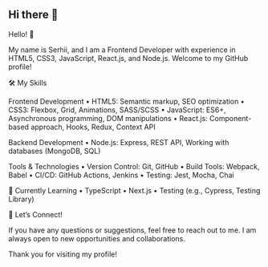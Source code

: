 ## Hi there 👋

<!--
**SerhVo/SerhVo** is a ✨ _special_ ✨ repository because its `README.md` (this file) appears on your GitHub profile.

Here are some ideas to get you started:

- 🔭 I’m currently working on ...
- 🌱 I’m currently learning ...
- 👯 I’m looking to collaborate on ...
- 🤔 I’m looking for help with ...
- 💬 Ask me about ...
- 📫 How to reach me: ...
- 😄 Pronouns: ...
- ⚡ Fun fact: ...
-->
Hello! 👋

My name is Serhii, and I am a Frontend Developer with experience in HTML5, CSS3, JavaScript, React.js, and Node.js. Welcome to my GitHub profile!

🛠️ My Skills

Frontend Development
	•	HTML5: Semantic markup, SEO optimization
	•	CSS3: Flexbox, Grid, Animations, SASS/SCSS
	•	JavaScript: ES6+, Asynchronous programming, DOM manipulations
	•	React.js: Component-based approach, Hooks, Redux, Context API

Backend Development
	•	Node.js: Express, REST API, Working with databases (MongoDB, SQL)

Tools & Technologies
	•	Version Control: Git, GitHub
	•	Build Tools: Webpack, Babel
	•	CI/CD: GitHub Actions, Jenkins
	•	Testing: Jest, Mocha, Chai

🌱 Currently Learning
	•	TypeScript
	•	Next.js
	•	Testing (e.g., Cypress, Testing Library)

💬 Let’s Connect!

If you have any questions or suggestions, feel free to reach out to me. I am always open to new opportunities and collaborations.

Thank you for visiting my profile!



